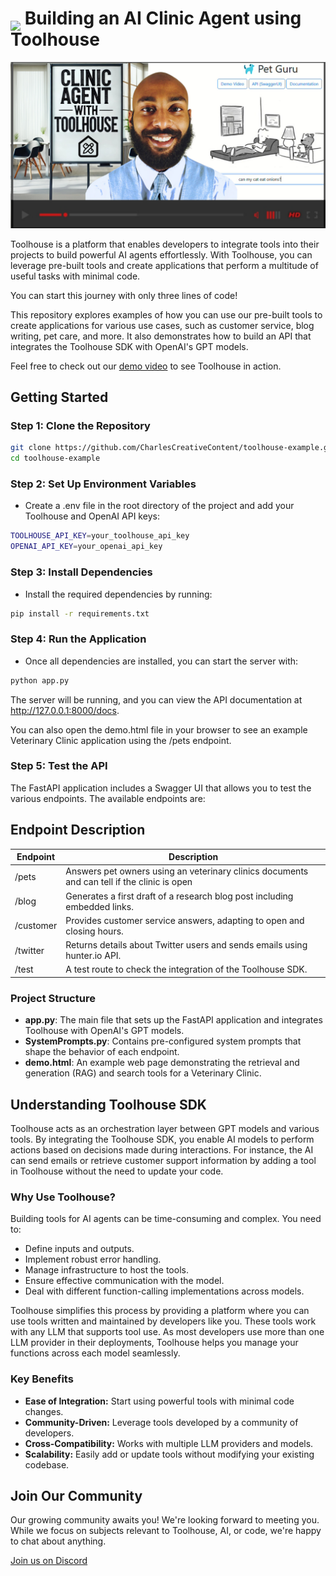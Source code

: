 
# <img src="https://framerusercontent.com/images/xDisAjh26hdfRjOto5SnUUWvsEQ.svg?scale-down-to=64" width="50" style="position: relative; top: 10px">  Building an AI Clinic Agent using Toolhouse

<a href="https://www.canva.com/design/DAGQuHYK3pg/ADfxZiNf3ys84vHOvvU2Jw/watch?utm_content=DAGQuHYK3pg&utm_campaign=designshare&utm_medium=link&utm_source=editor"><img src="https://github.com/CharlesCreativeContent/myImages/blob/main/images/ToolhouseThumbnail.png?raw=true"></a>

Toolhouse is a platform that enables developers to integrate tools into their projects to build powerful AI agents effortlessly. With Toolhouse, you can leverage pre-built tools and create applications that perform a multitude of useful tasks with minimal code.

You can start this journey with only three lines of code!

This repository explores examples of how you can use our pre-built tools to create applications for various use cases, such as customer service, blog writing, pet care, and more. It also demonstrates how to build an API that integrates the Toolhouse SDK with OpenAI's GPT models.

Feel free to check out our [demo video](https://www.canva.com/design/DAGQuHYK3pg/ADfxZiNf3ys84vHOvvU2Jw/watch?utm_content=DAGQuHYK3pg&utm_campaign=designshare&utm_medium=link&utm_source=editor) to see Toolhouse in action.

## Getting Started
### Step 1: Clone the Repository
```bash
git clone https://github.com/CharlesCreativeContent/toolhouse-example.git
cd toolhouse-example
```

### Step 2: Set Up Environment Variables
- Create a .env file in the root directory of the project and add your Toolhouse and OpenAI API keys:
```bash
TOOLHOUSE_API_KEY=your_toolhouse_api_key
OPENAI_API_KEY=your_openai_api_key
```

### Step 3: Install Dependencies
- Install the required dependencies by running:
```bash
pip install -r requirements.txt
```

### Step 4: Run the Application
- Once all dependencies are installed, you can start the server with:
```bash
python app.py
```
The server will be running, and you can view the API documentation at http://127.0.0.1:8000/docs.

You can also open the demo.html file in your browser to see an example Veterinary Clinic application using the /pets endpoint.

### Step 5: Test the API
The FastAPI application includes a Swagger UI that allows you to test the various endpoints. The available endpoints are:

## Endpoint Description
| Endpoint  | Description                                                                                   |
|-----------|-----------------------------------------------------------------------------------------------|
| /pets     | Answers pet owners using an veterinary clinics documents and can tell if the clinic is open   |
| /blog     | Generates a first draft of a research blog post including embedded links.                     |
| /customer | Provides customer service answers, adapting to open and closing hours.                        |
| /twitter  | Returns details about Twitter users and sends emails using hunter.io API.                     |
| /test     | A test route to check the integration of the Toolhouse SDK.                                   |

### Project Structure
- **app.py**: The main file that sets up the FastAPI application and integrates Toolhouse with OpenAI's GPT models.
- **SystemPrompts.py**: Contains pre-configured system prompts that shape the behavior of each endpoint.
- **demo.html**: An example web page demonstrating the retrieval and generation (RAG) and search tools for a Veterinary Clinic.

## Understanding Toolhouse SDK
Toolhouse acts as an orchestration layer between GPT models and various tools. By integrating the Toolhouse SDK, you enable AI models to perform actions based on decisions made during interactions. For instance, the AI can send emails or retrieve customer support information by adding a tool in Toolhouse without the need to update your code.

### Why Use Toolhouse?
Building tools for AI agents can be time-consuming and complex. You need to:

- Define inputs and outputs.
- Implement robust error handling.
- Manage infrastructure to host the tools.
- Ensure effective communication with the model.
- Deal with different function-calling implementations across models.

Toolhouse simplifies this process by providing a platform where you can use tools written and maintained by developers like you. These tools work with any LLM that supports tool use. As most developers use more than one LLM provider in their deployments, Toolhouse helps you manage your functions across each model seamlessly.

### Key Benefits
- **Ease of Integration:** Start using powerful tools with minimal code changes.
- **Community-Driven:** Leverage tools developed by a community of developers.
- **Cross-Compatibility:** Works with multiple LLM providers and models.
- **Scalability:** Easily add or update tools without modifying your existing codebase.

## Join Our Community
Our growing community awaits you! We're looking forward to meeting you. While we focus on subjects relevant to Toolhouse, AI, or code, we're happy to chat about anything.

[Join us on Discord](https://discord.gg/xPvyBxhHtu)



